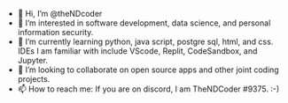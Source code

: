 - 👋 Hi, I’m @theNDcoder
- 👀 I’m interested in software development, data science, and personal information security.
- 🌱 I’m currently learning python, java script, postgre sql, html, and css.  IDEs I am familiar with include VScode, Replit, CodeSandbox, and Jupyter.
- 💞️ I’m looking to collaborate on open source apps and other joint coding projects.
- 📫 How to reach me: If you are on discord, I am TheNDCoder #9375.  :-)

<!---
theNDcoder/theNDcoder is a ✨ special ✨ repository because its `README.md` (this file) appears on your GitHub profile.
You can click the Preview link to take a look at your changes.
--->
